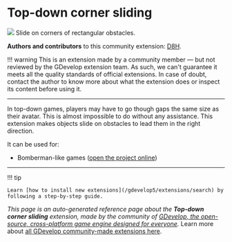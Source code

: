 # Top-down corner sliding

<img src="https://asset-resources.gdevelop.io/public-resources/Icons/f1e89ff4f907ed2245e2d4ad2d5f52f9e1bb6d0127aa370d44cc77462e5be8e3_subdirectory-arrow-right.svg" class="extension-icon"></img>
Slide on corners of rectangular obstacles.

**Authors and contributors** to this community extension: [D8H](https://gd.games/D8H).

!!! warning
    This is an extension made by a community member — but not reviewed
    by the GDevelop extension team. As such, we can't guarantee it
    meets all the quality standards of official extensions. In case of
    doubt, contact the author to know more about what the extension
    does or inspect its content before using it.


---

In top-down games, players may have to go though gaps the same size as their avatar. This is almost impossible to do without any assistance. This extension makes objects slide on obstacles to lead them in the right direction.

It can be used for:
* Bomberman-like games ([open the project online](https://editor.gdevelop.io/?project=example://goose-bomberman))


---

!!! tip

    Learn [how to install new extensions](/gdevelop5/extensions/search) by following a step-by-step guide.

*This page is an auto-generated reference page about the **Top-down corner sliding** extension, made by the community of [GDevelop, the open-source, cross-platform game engine designed for everyone](https://gdevelop.io/).* Learn more about [all GDevelop community-made extensions here](/gdevelop5/extensions).
